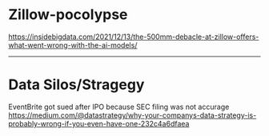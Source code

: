 # Zillow-pocolypse

https://insidebigdata.com/2021/12/13/the-500mm-debacle-at-zillow-offers-what-went-wrong-with-the-ai-models/

---

# Data Silos/Stragegy

EventBrite got sued after IPO because SEC filing was not accurage 
https://medium.com/@datastrategy/why-your-companys-data-strategy-is-probably-wrong-if-you-even-have-one-232c4a6dfaea



